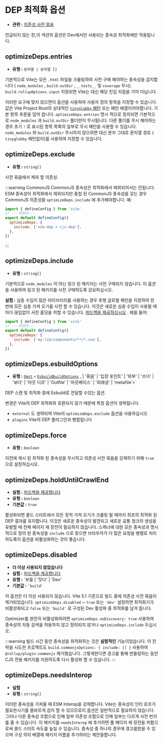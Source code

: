 # DEP 최적화 옵션

- **관련 :** [의존성 사전 묶음](/ko/guide/dep-pre-bundling)

언급되지 않는 한,이 섹션의 옵션은 Dev에서만 사용되는 종속성 최적화에만 적용됩니다.

## optimizeDeps.entries

- **유형 :** `문자열 | 문자열 []`

기본적으로 Vite는 모든 `.html` 파일을 크롤링하여 사전 구매 해야하는 종속성을 감지합니다 ( `node_modules` , `build.outDir` , `__tests__` 및 `coverage` 무시). `build.rollupOptions.input` 지정되면 Vite는 대신 해당 진입 지점을 기어 다닙니다.

이러한 요구에 맞지 않으면이 옵션을 사용하여 사용자 정의 항목을 지정할 수 있습니다. 값은 Vite Project Root의 상대적인 [`tinyglobby` 패턴](https://github.com/SuperchupuDev/tinyglobby) 또는 패턴 배열이어야합니다. 기본 항목 추론을 덮어 씁니다. `optimizeDeps.entries` 명시 적으로 정의되면 기본적으로 `node_modules` 과 `build.outDir` 폴더만이 무시됩니다. 다른 폴더를 무시 해야하는 경우 초기 `!` 로 표시된 항목 목록의 일부로 무시 패턴을 사용할 수 있습니다. `node_modules` 와 `build.outDir` 무시하지 않으려면 대신 문자 그대로 문자열 경로 ( `tinyglobby` 패턴없이)를 사용하여 지정할 수 있습니다.

## optimizeDeps.exclude

- **유형 :** `string[]`

사전 묶음에서 제외 할 의존성.

:::warning CommonJS
CommonJS 종속성은 최적화에서 제외되어서는 안됩니다. ESM 종속성이 최적화에서 제외되지만 중첩 된 CommonJS 종속성을 갖는 경우 CommonJS 의존성을 `optimizeDeps.include` 에 추가해야합니다. 예:

```js twoslash
import { defineConfig } from 'vite'
// ---자르다---
export default defineConfig({
  optimizeDeps: {
    include: ['esm-dep > cjs-dep'],
  },
})
```

:::

## optimizeDeps.include

- **유형 :** `string[]`

기본적으로 `node_modules` 이 아닌 링크 된 패키지는 사전 구매되지 않습니다. 이 옵션을 사용하여 링크 된 패키지를 사전 구매하도록 강요하십시오.

**실험 :** 심층 수입이 많은 라이브러리를 사용하는 경우 후행 글로벌 패턴을 지정하여 한 번에 모든 심층 가져 오기를 사전 할 수 있습니다. 이것은 새로운 심층 수입이 사용될 때마다 끊임없이 사전 홀딩을 피할 수 있습니다. [피드백을 제공하십시오](https://github.com/vitejs/vite/discussions/15833) . 예를 들어:

```js twoslash
import { defineConfig } from 'vite'
// ---자르다---
export default defineConfig({
  optimizeDeps: {
    include: ['my-lib/components/**/*.vue'],
  },
})
```

## optimizeDeps.esbuildOptions

- **유형 :** [`Omit`](https://www.typescriptlang.org/docs/handbook/utility-types.html#omittype-keys) `<` [`EsbuildBuildOptions`](https://esbuild.github.io/api/#general-options) ,
  | '묶음'
  | '입장 포인트'
  | '외부'
  | '쓰다'
  | '보다'
  | '아웃 디르'
  | 'Outfile'
  | '아웃베이스'
  | '외래성'
  | 'metafile'>`

DEP 스캔 및 최적화 중에 Esbuild로 전달할 수있는 옵션.

변경은 Vite의 DEP 최적화와 호환되지 않기 때문에 특정 옵션이 생략됩니다.

- `external` 도 생략되며 Vite의 `optimizeDeps.exclude` 옵션을 사용하십시오
- `plugins` Vite의 DEP 플러그인과 병합됩니다

## optimizeDeps.force

- **유형 :** `boolean`

이전에 캐시 된 최적화 된 종속성을 무시하고 의존성 사전 묶음을 강제하기 위해 `true` 으로 설정하십시오.

## optimizeDeps.holdUntilCrawlEnd

- **실험 :** [피드백을 제공합니다](https://github.com/vitejs/vite/discussions/15834)
- **유형 :** `boolean`
- **기본값 :** `true`

활성화되면 콜드 스타트에서 모든 정적 가져 오기가 크롤링 될 때까지 최초의 최적화 된 DEP 결과를 유지합니다. 이것은 새로운 종속성이 발견되고 새로운 공통 청크의 생성을 유발할 때 전체 페이지 재 장전이 필요하지 않습니다. 스캐너에 대한 모든 종속성과 명시 적으로 정의 된 종속성을 `include` 으로 찾으면 브라우저가 더 많은 요청을 병렬로 처리하도록이 옵션을 비활성화하는 것이 좋습니다.

## optimizeDeps.disabled

- **더 이상 사용되지 않았습니다**
- **실험 :** [피드백을 제공합니다](https://github.com/vitejs/vite/discussions/13839)
- **유형 :** `부울 | '짓다' | 'Dev'
- **기본값 :** `'build'`

이 옵션은 더 이상 사용되지 않습니다. Vite 5.1 기준으로 빌드 중에 의존성 사전 묶음이 제거되었습니다. `optimizeDeps.disabled` ~ `true` 또는 `'dev'` 설정하면 최적화기가 비활성화되고 `false` 또는 `'build'` 로 구성된 Dev 활성화 중 최적화를 남겨 둡니다.

Optimizer를 완전히 비활성화하려면 `optimizeDeps.noDiscovery: true` 사용하여 종속성의 자동 검색을 허용하지 않고 정의되지 않거나 `optimizeDeps.include` 두십시오.

:::warning
빌드 시간 동안 종속성을 최적화하는 것은 **실험적인** 기능이었습니다. 이 전략을 시도한 프로젝트도 `build.commonjsOptions: { include: [] }` 사용하여 `@rollup/plugin-commonjs` 제거했습니다. 그렇게한다면 경고를 통해 번들링하는 동안 CJS 전용 패키지를 지원하도록 다시 활성화 할 수 있습니다.
:::

## optimizeDeps.needsInterop

- **실험**
- **유형 :** `string[]`

이러한 종속성을 가져올 때 ESM Interop을 강제합니다. Vite는 종속성이 인터 로프가 필요한시기를 올바르게 감지 할 수 있으므로이 옵션은 일반적으로 필요하지 않습니다. 그러나 다른 종속성 조합으로 인해 일부 의존성 조합으로 인해 일부는 다르게 사전 번지를 줄 수 있습니다. 이 패키지를 `needsInterop` 에 추가하면 풀 페이지 재 장전을 피함으로써 콜드 스타트 속도를 높일 수 있습니다. 종속성 중 하나의 경우에 경고를받을 수 있으며 구성 의이 배열에 패키지 이름을 추가하라는 제안을합니다.
